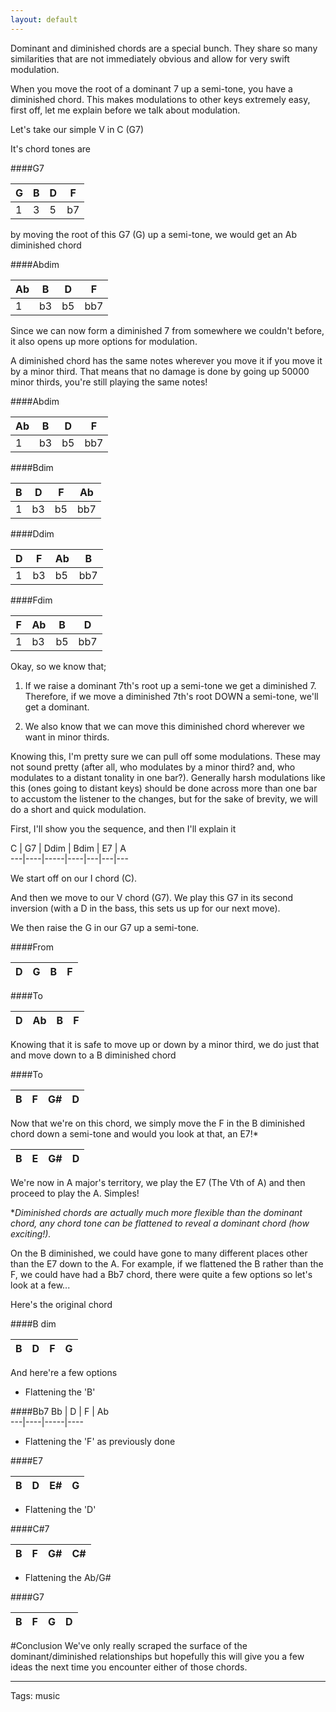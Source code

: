 ```yaml
---
layout: default
---
```


Dominant and diminished chords are a special bunch. They share so many similarities that are not immediately obvious and allow for very swift modulation. 

When you move the root of a dominant 7 up a semi-tone, you have a diminished chord. This makes modulations to other keys extremely easy, first off, let me explain before we talk about modulation.

Let's take our simple V in C (G7)

It's chord tones are

####G7

G  | B  | D    | F    
---|----|-----|----
1|  3   | 5   | b7  

by moving the root of this G7 (G) up a semi-tone, we would get an Ab diminished chord

####Abdim

Ab  | B  | D    | F    
---|----|-----|----
1|  b3   | b5   | bb7  

Since we can now form a diminished 7 from somewhere we couldn't before, it also opens up more options for modulation. 

A diminished chord has the same notes wherever you move it if you move it by a minor third. That means that no damage is done by going up 50000 minor thirds, you're still playing the same notes!

####Abdim

Ab  | B  | D    | F    
---|----|-----|----
1|  b3   | b5   | bb7  

####Bdim

B  | D  | F    | Ab    
---|----|-----|----
1|  b3   | b5   | bb7  

####Ddim

D  | F  | Ab    | B    
---|----|-----|----
1|  b3   | b5   | bb7  

####Fdim 

F  | Ab  | B    | D    
---|----|-----|----
1|  b3   | b5   | bb7  

Okay, so we know that;

1) If we raise a dominant 7th's root up a semi-tone we get a diminished 7. Therefore, if we move a diminished 7th's root DOWN a semi-tone, we'll get a dominant.

2) We also know that we can move this diminished chord wherever we want in minor thirds.

Knowing this, I'm pretty sure we can pull off some modulations. These may not sound pretty (after all, who modulates by a minor third? and, who modulates to a distant tonality in one bar?). Generally harsh modulations like this (ones going to distant keys) should be done across more than one bar to accustom the listener to the changes, but for the sake of brevity, we will do a short and quick modulation.

First, I'll show you the sequence, and then I'll explain it

C  | G7  | Ddim   | Bdim | E7 | A    
---|----|-----|----|---|---|---

We start off on our I chord (C).

And then we move to our V chord (G7). We play this G7 in its second inversion (with a D in the bass, this sets us up for our next move).

We then raise the G in our G7 up a semi-tone. 

####From

D  | G  | B    | F    
---|----|-----|----

####To

D | Ab  | B    | F    
---|----|-----|----

Knowing that it is safe to move up or down by a minor third, we do just that and move down to a B diminished chord 

####To 

B | F  | G#    | D    
---|----|-----|----

Now that we're on this chord, we simply move the F in the B diminished chord down a semi-tone and would you look at that, an E7!*

B | E  | G#    | D    
---|----|-----|----

We're now in A major's territory, we play the E7 (The Vth of A) and then proceed to play the A.
Simples!


**Diminished chords are actually much more flexible than the dominant chord, any chord tone can be flattened to reveal a dominant chord (how exciting!).*

On the B diminished, we could have gone to many different places other than the E7 down to the A. For example, if we flattened the B rather than the F, we could have had a Bb7 chord, there were quite a few options so let's look at a few...

Here's the original chord

####B dim

B | D  | F    | G   
---|----|-----|----


And here're a few options

- Flattening the 'B'

####Bb7
Bb | D  | F    | Ab    
---|----|-----|----


- Flattening the 'F' as previously done

####E7

B | D  | E#    | G    
---|----|-----|----

- Flattening the 'D'

####C#7

B | F  | G#    | C#    
---|----|-----|----


- Flattening the Ab/G#

####G7

B | F  | G    | D    
---|----|-----|----

#Conclusion
We've only really scraped the surface of the dominant/diminished relationships but hopefully this will give you a few ideas the next time you encounter either of those chords.

----

Tags: music
